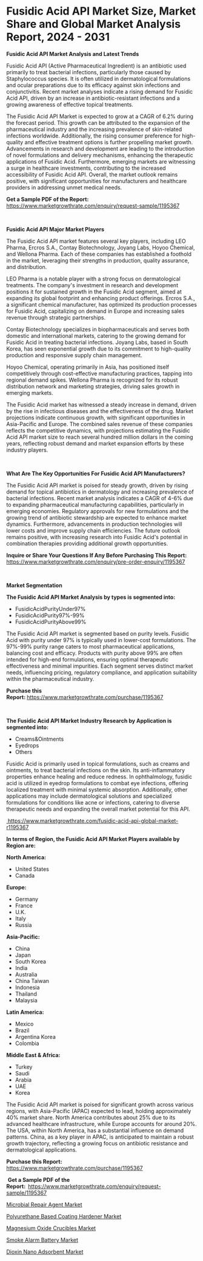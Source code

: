 <p><h1>Fusidic Acid API Market Size, Market Share and Global Market Analysis Report, 2024 - 2031</h1></p><p><strong>Fusidic Acid API Market Analysis and Latest Trends</strong></p>
<p><p>Fusidic Acid API (Active Pharmaceutical Ingredient) is an antibiotic used primarily to treat bacterial infections, particularly those caused by Staphylococcus species. It is often utilized in dermatological formulations and ocular preparations due to its efficacy against skin infections and conjunctivitis. Recent market analyses indicate a rising demand for Fusidic Acid API, driven by an increase in antibiotic-resistant infections and a growing awareness of effective topical treatments.</p><p>The Fusidic Acid API Market is expected to grow at a CAGR of 6.2% during the forecast period. This growth can be attributed to the expansion of the pharmaceutical industry and the increasing prevalence of skin-related infections worldwide. Additionally, the rising consumer preference for high-quality and effective treatment options is further propelling market growth. Advancements in research and development are leading to the introduction of novel formulations and delivery mechanisms, enhancing the therapeutic applications of Fusidic Acid. Furthermore, emerging markets are witnessing a surge in healthcare investments, contributing to the increased accessibility of Fusidic Acid API. Overall, the market outlook remains positive, with significant opportunities for manufacturers and healthcare providers in addressing unmet medical needs.</p></p>
<p><strong>Get a Sample PDF of the Report:&nbsp;</strong> <a href="https://www.marketgrowthrate.com/enquiry/request-sample/1195367">https://www.marketgrowthrate.com/enquiry/request-sample/1195367</a></p>
<p>&nbsp;</p>
<p><strong>Fusidic Acid API Major Market Players</strong></p>
<p><p>The Fusidic Acid API market features several key players, including LEO Pharma, Ercros S.A., Contay Biotechnology, Joyang Labs, Hoyoo Chemical, and Wellona Pharma. Each of these companies has established a foothold in the market, leveraging their strengths in production, quality assurance, and distribution.</p><p>LEO Pharma is a notable player with a strong focus on dermatological treatments. The company's investment in research and development positions it for sustained growth in the Fusidic Acid segment, aimed at expanding its global footprint and enhancing product offerings. Ercros S.A., a significant chemical manufacturer, has optimized its production processes for Fusidic Acid, capitalizing on demand in Europe and increasing sales revenue through strategic partnerships.</p><p>Contay Biotechnology specializes in biopharmaceuticals and serves both domestic and international markets, catering to the growing demand for Fusidic Acid in treating bacterial infections. Joyang Labs, based in South Korea, has seen exponential growth due to its commitment to high-quality production and responsive supply chain management.</p><p>Hoyoo Chemical, operating primarily in Asia, has positioned itself competitively through cost-effective manufacturing practices, tapping into regional demand spikes. Wellona Pharma is recognized for its robust distribution network and marketing strategies, driving sales growth in emerging markets.</p><p>The Fusidic Acid market has witnessed a steady increase in demand, driven by the rise in infectious diseases and the effectiveness of the drug. Market projections indicate continuous growth, with significant opportunities in Asia-Pacific and Europe. The combined sales revenue of these companies reflects the competitive dynamics, with projections estimating the Fusidic Acid API market size to reach several hundred million dollars in the coming years, reflecting robust demand and market expansion efforts by these industry players.</p></p>
<p>&nbsp;</p>
<p><strong>What Are The Key Opportunities For Fusidic Acid API Manufacturers?</strong></p>
<p><p>The Fusidic Acid API market is poised for steady growth, driven by rising demand for topical antibiotics in dermatology and increasing prevalence of bacterial infections. Recent market analysis indicates a CAGR of 4-6% due to expanding pharmaceutical manufacturing capabilities, particularly in emerging economies. Regulatory approvals for new formulations and the growing trend of antibiotic stewardship are expected to enhance market dynamics. Furthermore, advancements in production technologies will lower costs and improve supply chain efficiencies. The future outlook remains positive, with increasing research into Fusidic Acid's potential in combination therapies providing additional growth opportunities.</p></p>
<p><strong>Inquire or Share Your Questions If Any Before Purchasing This Report:</strong> <a href="https://www.marketgrowthrate.com/enquiry/pre-order-enquiry/1195367">https://www.marketgrowthrate.com/enquiry/pre-order-enquiry/1195367</a></p>
<p>&nbsp;</p>
<p><strong>Market Segmentation</strong></p>
<p><strong>The Fusidic Acid API Market Analysis by types is segmented into:</strong></p>
<p><ul><li>FusidicAcidPurityUnder97%</li><li>FusidicAcidPurity97%-99%</li><li>FusidicAcidPurityAbove99%</li></ul></p>
<p><p>The Fusidic Acid API market is segmented based on purity levels. Fusidic Acid with purity under 97% is typically used in lower-cost formulations. The 97%-99% purity range caters to most pharmaceutical applications, balancing cost and efficacy. Products with purity above 99% are often intended for high-end formulations, ensuring optimal therapeutic effectiveness and minimal impurities. Each segment serves distinct market needs, influencing pricing, regulatory compliance, and application suitability within the pharmaceutical industry.</p></p>
<p><strong>Purchase this Report:&nbsp;</strong><a href="https://www.marketgrowthrate.com/purchase/1195367">https://www.marketgrowthrate.com/purchase/1195367</a></p>
<p>&nbsp;</p>
<p><strong>The Fusidic Acid API Market Industry Research by Application is segmented into:</strong></p>
<p><ul><li>Creams&Ointments</li><li>Eyedrops</li><li>Others</li></ul></p>
<p><p>Fusidic Acid is primarily used in topical formulations, such as creams and ointments, to treat bacterial infections on the skin. Its anti-inflammatory properties enhance healing and reduce redness. In ophthalmology, fusidic acid is utilized in eyedrop formulations to combat eye infections, offering localized treatment with minimal systemic absorption. Additionally, other applications may include dermatological solutions and specialized formulations for conditions like acne or infections, catering to diverse therapeutic needs and expanding the overall market potential for this API.</p></p>
<p><a href="https://www.marketgrowthrate.com/fusidic-acid-api-global-market-r1195367">&nbsp;https://www.marketgrowthrate.com/fusidic-acid-api-global-market-r1195367</a></p>
<p><strong>In terms of Region, the Fusidic Acid API Market Players available by Region are:</strong></p>
<p>
    <p> <strong> North America: </strong>
        <ul>
            <li>United States</li>
            <li>Canada</li>
        </ul>
        </p> 
    <p> <strong> Europe: </strong>
        <ul>
            <li>Germany</li>
            <li>France</li>
            <li>U.K.</li>
            <li>Italy</li>
            <li>Russia</li>
        </ul>
        </p> 
    <p> <strong> Asia-Pacific: </strong>
        <ul>
            <li>China</li>
            <li>Japan</li>
            <li>South Korea</li>
            <li>India</li>
            <li>Australia</li>
            <li>China Taiwan</li>
            <li>Indonesia</li>
            <li>Thailand</li>
            <li>Malaysia</li>
        </ul>
        </p> 
    <p> <strong> Latin America: </strong>
        <ul>
            <li>Mexico</li>
            <li>Brazil</li>
            <li>Argentina Korea</li>
            <li>Colombia</li>
        </ul>
        </p> 
    <p> <strong> Middle East & Africa: </strong>
        <ul>
            <li>Turkey</li>
            <li>Saudi</li>
            <li>Arabia</li>
            <li>UAE</li>
            <li>Korea</li>
        </ul>
    </p>
    </p>
<p><p>The Fusidic Acid API market is poised for significant growth across various regions, with Asia-Pacific (APAC) expected to lead, holding approximately 40% market share. North America contributes about 25% due to its advanced healthcare infrastructure, while Europe accounts for around 20%. The USA, within North America, has a substantial influence on demand patterns. China, as a key player in APAC, is anticipated to maintain a robust growth trajectory, reflecting a growing focus on antibiotic resistance and dermatological applications.</p></p>
<p><strong>Purchase this Report: </strong><a href="https://www.marketgrowthrate.com/purchase/1195367">https://www.marketgrowthrate.com/purchase/1195367</a></p>
<p>&nbsp;<strong>Get a Sample PDF of the Report:&nbsp;&nbsp;</strong><a href="https://www.marketgrowthrate.com/enquiry/request-sample/1195367">https://www.marketgrowthrate.com/enquiry/request-sample/1195367</a></p>
<p><strong></strong></p>
<p><p><a href="https://github.com/AshrafKhan865/Market-Research-Report-List-1/blob/main/microbial-repair-agent-market.md">Microbial Repair Agent Market</a></p><p><a href="https://issuu.com/reportprime-2/docs/polyurethane-based-coating-hardener_fff3374e3d3653">Polyurethane Based Coating Hardener Market</a></p><p><a href="https://medium.com/@mariannshaw76/magnesium-oxide-crucibles-market-size-share-competitive-landscape-and-trend-analysis-report-by-2a1a925dc899">Magnesium Oxide Crucibles Market</a></p><p><a href="https://www.linkedin.com/pulse/smoke-alarm-battery-market-report-product-type-lithium-batterylead-azive?trackingId=LNHxHTUmQ9KNsCL6%2BnECuA%3D%3D">Smoke Alarm Battery Market</a></p><p><a href="https://github.com/bmorecock/Market-Research-Report-List-5/blob/main/dioxin-nano-adsorbent-market.md">Dioxin Nano Adsorbent Market</a></p></p>